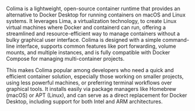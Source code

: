 Colima is a lightweight, open-source container runtime that provides an alternative to Docker Desktop for running containers on macOS and Linux systems. It leverages Lima, a virtualization technology, to create Linux virtual machines where Docker and containerd can run, offering a streamlined and resource-efficient way to manage containers without a bulky graphical user interface. Colima is designed with a simple command-line interface, supports common features like port forwarding, volume mounts, and multiple instances, and is fully compatible with Docker Compose for managing multi-container projects.[](https://lumochift.org/blog/colima-intro/)


This makes Colima popular among developers who need a quick and efficient container solution, especially those working on smaller projects, using less powerful machines, or preferring terminal workflows over graphical tools. It installs easily via package managers like Homebrew (macOS) or APT (Linux), and can serve as a direct replacement for Docker Desktop, including support for both Intel and ARM architectures.[](https://www.javanibble.com/colima-essentials-developer-guide/)

​